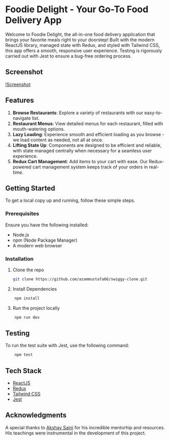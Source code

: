 # Foodie Delight - Your Go-To Food Delivery App

Welcome to Foodie Delight, the all-in-one food delivery application that brings your favorite meals right to your doorstep! Built with the modern ReactJS library, managed state with Redux, and styled with Tailwind CSS, this app offers a smooth, responsive user experience. Testing is rigorously carried out with Jest to ensure a bug-free ordering process.

## Screenshot

[!Screenshot](./Screenshot.png)

## Features

1. **Browse Restaurants**: Explore a variety of restaurants with our easy-to-navigate list.
2. **Restaurant Menus**: View detailed menus for each restaurant, filled with mouth-watering options.
3. **Lazy Loading**: Experience smooth and efficient loading as you browse - we load content as needed, not all at once.
4. **Lifting State Up**: Components are designed to be efficient and reliable, with state managed centrally when necessary for a seamless user experience.
5. **Redux Cart Management**: Add items to your cart with ease. Our Redux-powered cart management system keeps track of your orders in real-time.

## Getting Started

To get a local copy up and running, follow these simple steps.

### Prerequisites

Ensure you have the following installed:

- Node.js
- npm (Node Package Manager)
- A modern web browser

### Installation

1. Clone the repo

   ```sh
   git clone https://github.com/azammustafa66/swiggy-clone.git
   ```

2. Install Dependencies

```sh
    npm install
```

3. Run the project locally

```sh
    npm run dev
```

## Testing

To run the test suite with Jest, use the following command:

```sh
    npm test
```

## Tech Stack

- [ReactJS](https://reactjs.org/)
- [Redux](https://redux.js.org/)
- [Tailwind CSS](https://tailwindcss.com/)
- [Jest](https://jestjs.io/)

## Acknowledgments

A special thanks to [Akshay Saini](https://www.instagram.com/akshaymarch7/) for his incredible mentorhip and resources. His teachings were instrumental in the development of this project.
